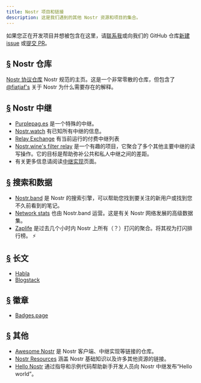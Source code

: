 ```yaml
---
title: Nostr 项目和链接
description: 这是我们遇到的其他 Nostr 资源和项目的集合。
---
```


如果您正在开发项目并想被包含在这里，请[联系我](https://snort.social/p/npub1zuuajd7u3sx8xu92yav9jwxpr839cs0kc3q6t56vd5u9q033xmhsk6c2uc)或向我们的 GitHub 仓库[新建 issue](https://github.com/erskingardner/nostr-how/issues) 或[提交 PR](https://github.com/erskingardner/nostr-how/pulls)。

## [§](#nostr-repo) Nostr 仓库

[Nostr 协议仓库](https://github.com/nostr-protocol/nostr) Nostr 规范的主页。这是一个非常零散的仓库，但包含了 [@fiatjaf's](https://github.com/fiatjaf) 关于 Nostr 为什么需要存在的解释。

## [§](#nostr-relays) Nostr 中继

-   [Purplepag.es](https://purplepag.es/what) 是一个特殊的中继。
-   [Nostr.watch](https://nostr.watch/relays/find) 有已知所有中继的信息。
-   [Relay Exchange](https://relay.exchange/) 有当前运行的付费中继列表
-   [Nostr.wine's filter relay](https://nostr-wine.github.io/filter-relay/) 是一个有趣的项目，它聚合了多个其他主要中继的读写操作。它的目标是帮助弥补公共和私人中继之间的差距。
-   有关更多信息请阅读[中继实现](/en/relay-implementations)页面。

## [§](#search-data) 搜索和数据

-   [Nostr.band](https://nostr.band) 是 Nostr 的搜索引擎，可以帮助您找到要关注的新用户或找到您不久前看到的笔记。
-   [Network stats](https://stats.nostr.band) 也由 Nostr.band 运营。这是有关 Nostr 网络发展的高级数据集。
-   [Zaplife](https://zaplife.lol) 是过去几个小时内 Nostr 上所有（？）打闪的聚合。将其视为打闪排行榜。 ⚡

## [§](#long-form-content) 长文

-   [Habla](https://habla.news)
-   [Blogstack](https://blogstack.io/)

## [§](#badges) 徽章

-   [Badges.page](https://badges.page/)

## [§](#others) 其他

-   [Awesome Nostr](https://www.nostr.net) 是 Nostr 客户端、中继实现等链接的仓库。
-   [Nostr Resources](https://nostr-resources.com) 涵盖 Nostr 基础知识以及许多其他资源的链接。
-   [Hello Nostr](https://hellonostr.dev/) 通过指导和示例代码帮助新手开发人员向 Nostr 中继发布“Hello world”。
